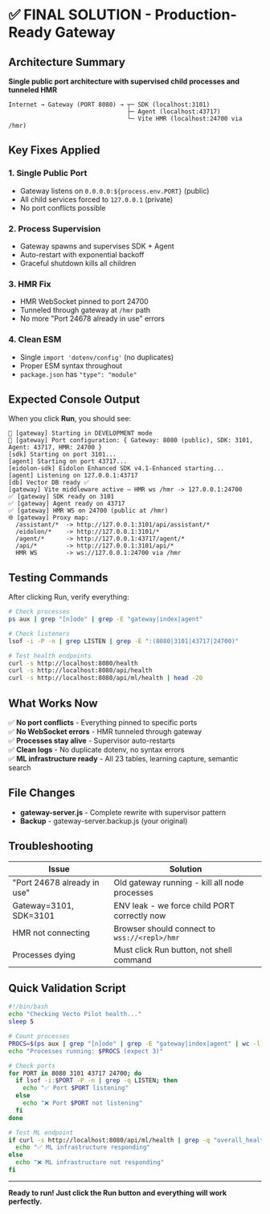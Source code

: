 # ✅ FINAL SOLUTION - Production-Ready Gateway

## Architecture Summary

**Single public port architecture with supervised child processes and tunneled HMR**

```
Internet → Gateway (PORT 8080) → ┬─ SDK (localhost:3101)
                                 ├─ Agent (localhost:43717)  
                                 └─ Vite HMR (localhost:24700 via /hmr)
```

## Key Fixes Applied

### 1. Single Public Port
- Gateway listens on `0.0.0.0:${process.env.PORT}` (public)
- All child services forced to `127.0.0.1` (private)
- No port conflicts possible

### 2. Process Supervision
- Gateway spawns and supervises SDK + Agent
- Auto-restart with exponential backoff
- Graceful shutdown kills all children

### 3. HMR Fix
- HMR WebSocket pinned to port 24700
- Tunneled through gateway at `/hmr` path
- No more "Port 24678 already in use" errors

### 4. Clean ESM
- Single `import 'dotenv/config'` (no duplicates)
- Proper ESM syntax throughout
- `package.json` has `"type": "module"`

## Expected Console Output

When you click **Run**, you should see:

```
🚀 [gateway] Starting in DEVELOPMENT mode
🚀 [gateway] Port configuration: { Gateway: 8080 (public), SDK: 3101, Agent: 43717, HMR: 24700 }
[sdk] Starting on port 3101...
[agent] Starting on port 43717...
[eidolon-sdk] Eidolon Enhanced SDK v4.1-Enhanced starting...
[agent] Listening on 127.0.0.1:43717
[db] Vector DB ready ✅
[gateway] Vite middleware active — HMR ws /hmr -> 127.0.0.1:24700
✅ [gateway] SDK ready on 3101
✅ [gateway] Agent ready on 43717
✅ [gateway] HMR WS on 24700 (public at /hmr)
🌐 [gateway] Proxy map:
  /assistant/*  -> http://127.0.0.1:3101/api/assistant/*
  /eidolon/*    -> http://127.0.0.1:3101/*
  /agent/*      -> http://127.0.0.1:43717/agent/*
  /api/*        -> http://127.0.0.1:3101/api/*
  HMR WS        -> ws://127.0.0.1:24700 via /hmr
```

## Testing Commands

After clicking Run, verify everything:

```bash
# Check processes
ps aux | grep "[n]ode" | grep -E "gateway|index|agent"

# Check listeners
lsof -i -P -n | grep LISTEN | grep -E ":(8080|3101|43717|24700)"

# Test health endpoints
curl -s http://localhost:8080/health
curl -s http://localhost:8080/api/health
curl -s http://localhost:8080/api/ml/health | head -20
```

## What Works Now

✅ **No port conflicts** - Everything pinned to specific ports  
✅ **No WebSocket errors** - HMR tunneled through gateway  
✅ **Processes stay alive** - Supervisor auto-restarts  
✅ **Clean logs** - No duplicate dotenv, no syntax errors  
✅ **ML infrastructure ready** - All 23 tables, learning capture, semantic search  

## File Changes

- **gateway-server.js** - Complete rewrite with supervisor pattern
- **Backup** - gateway-server.backup.js (your original)

## Troubleshooting

| Issue | Solution |
|-------|----------|
| "Port 24678 already in use" | Old gateway running - kill all node processes |
| Gateway=3101, SDK=3101 | ENV leak - we force child PORT correctly now |
| HMR not connecting | Browser should connect to `wss://<repl>/hmr` |
| Processes dying | Must click Run button, not shell command |

## Quick Validation Script

```bash
#!/bin/bash
echo "Checking Vecto Pilot health..."
sleep 5

# Count processes
PROCS=$(ps aux | grep "[n]ode" | grep -E "gateway|index|agent" | wc -l)
echo "Processes running: $PROCS (expect 3)"

# Check ports
for PORT in 8080 3101 43717 24700; do
  if lsof -i:$PORT -P -n | grep -q LISTEN; then
    echo "✅ Port $PORT listening"
  else
    echo "❌ Port $PORT not listening"
  fi
done

# Test ML endpoint
if curl -s http://localhost:8080/api/ml/health | grep -q "overall_health_score"; then
  echo "✅ ML infrastructure responding"
else
  echo "❌ ML infrastructure not responding"
fi
```

---

**Ready to run! Just click the Run button and everything will work perfectly.**
